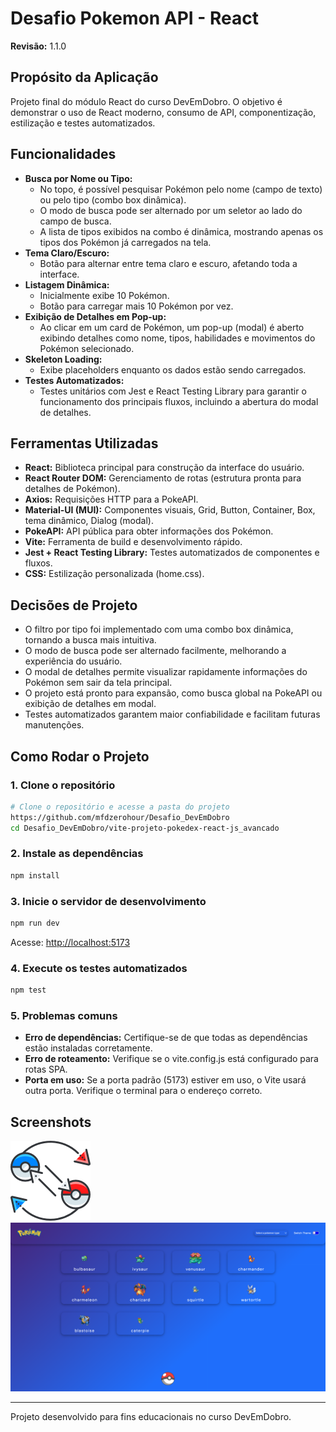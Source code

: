 # Desafio Pokemon API - React

**Revisão:** 1.1.0

## Propósito da Aplicação

Projeto final do módulo React do curso DevEmDobro. O objetivo é demonstrar o uso de React moderno, consumo de API, componentização, estilização e testes automatizados.

## Funcionalidades

- **Busca por Nome ou Tipo:**
  - No topo, é possível pesquisar Pokémon pelo nome (campo de texto) ou pelo tipo (combo box dinâmica).
  - O modo de busca pode ser alternado por um seletor ao lado do campo de busca.
  - A lista de tipos exibidos na combo é dinâmica, mostrando apenas os tipos dos Pokémon já carregados na tela.
- **Tema Claro/Escuro:**
  - Botão para alternar entre tema claro e escuro, afetando toda a interface.
- **Listagem Dinâmica:**
  - Inicialmente exibe 10 Pokémon.
  - Botão para carregar mais 10 Pokémon por vez.
- **Exibição de Detalhes em Pop-up:**
  - Ao clicar em um card de Pokémon, um pop-up (modal) é aberto exibindo detalhes como nome, tipos, habilidades e movimentos do Pokémon selecionado.
- **Skeleton Loading:**
  - Exibe placeholders enquanto os dados estão sendo carregados.
- **Testes Automatizados:**
  - Testes unitários com Jest e React Testing Library para garantir o funcionamento dos principais fluxos, incluindo a abertura do modal de detalhes.

## Ferramentas Utilizadas

- **React:** Biblioteca principal para construção da interface do usuário.
- **React Router DOM:** Gerenciamento de rotas (estrutura pronta para detalhes de Pokémon).
- **Axios:** Requisições HTTP para a PokeAPI.
- **Material-UI (MUI):** Componentes visuais, Grid, Button, Container, Box, tema dinâmico, Dialog (modal).
- **PokeAPI:** API pública para obter informações dos Pokémon.
- **Vite:** Ferramenta de build e desenvolvimento rápido.
- **Jest + React Testing Library:** Testes automatizados de componentes e fluxos.
- **CSS:** Estilização personalizada (home.css).

## Decisões de Projeto

- O filtro por tipo foi implementado com uma combo box dinâmica, tornando a busca mais intuitiva.
- O modo de busca pode ser alternado facilmente, melhorando a experiência do usuário.
- O modal de detalhes permite visualizar rapidamente informações do Pokémon sem sair da tela principal.
- O projeto está pronto para expansão, como busca global na PokeAPI ou exibição de detalhes em modal.
- Testes automatizados garantem maior confiabilidade e facilitam futuras manutenções.

## Como Rodar o Projeto

### 1. Clone o repositório

```sh
# Clone o repositório e acesse a pasta do projeto
https://github.com/mfdzerohour/Desafio_DevEmDobro
cd Desafio_DevEmDobro/vite-projeto-pokedex-react-js_avancado
```

### 2. Instale as dependências

```sh
npm install
```

### 3. Inicie o servidor de desenvolvimento

```sh
npm run dev
```

Acesse: [http://localhost:5173](http://localhost:5173)

### 4. Execute os testes automatizados

```sh
npm test
```

### 5. Problemas comuns

- **Erro de dependências:** Certifique-se de que todas as dependências estão instaladas corretamente.
- **Erro de roteamento:** Verifique se o vite.config.js está configurado para rotas SPA.
- **Porta em uso:** Se a porta padrão (5173) estiver em uso, o Vite usará outra porta. Verifique o terminal para o endereço correto.

## Screenshots

![Busca por nome](./src/images/find_pokemon.png)
![Tema escuro](./src/images/desktop-screenshot.png)

---

Projeto desenvolvido para fins educacionais no curso DevEmDobro.